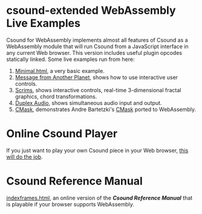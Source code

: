 # csound-extended WebAssembly Live Examples

Csound for WebAssembly implements almost all features of Csound as a WebAssembly 
module that will run Csound from a JavaScript interface in any current 
Web browser. This version includes useful plugin opcodes statically 
linked. Some live examples run from here:
    
1. [Minimal.html](https://gogins.github.io/csound-extended/minimal.html), a very basic example.
2. [Message from Another Planet](https://gogins.github.io/csound-extended/message.html), shows how to use interactive user controls.
3. [Scrims](https://gogins.github.io/csound-extended/scrims.html), shows interactive controls, real-time 3-dimensional fractal graphics, chord transformations.
4. [Duplex Audio](https://gogins.github.io/csound-extended/duplex.html), shows simultaneous audio input and output.
5. [CMask](https://gogins.github.io/csound-extended/cmask.html), demonstrates Andre Bartetzki's <a href="http://www.bartetzki.de/en/software.html" target="_blank">CMask</a> ported to WebAssembly.
    
# Online Csound Player

If you just want to play your own Csound piece in your Web browser, [this will do the job](https://gogins.github.io/csound-extended/player.html).

# Csound Reference Manual 

[indexframes.html](https://gogins.github.io/csound-extended/html/indexframes.html), an online version of the _**Csound Reference Manual**_ that is playable if your browser supports WebAssembly.